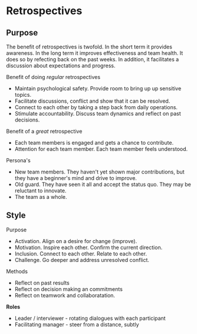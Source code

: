 # Retrospectives



## Purpose

The benefit of retrospectives is twofold. In the short term it provides awareness. In the long term it improves effectiveness and team health. It does so by refecting back on the past weeks. In addition, it facilitates a discussion about expectations and progress.



Benefit of doing *regular* retrospectives

- Maintain psychological safety. Provide room to bring up up sensitive topics.
- Facilitate discussions, conflict and show that it can be resolved.
- Connect to each other by taking a step back from daily operations.
- Stimulate accountability. Discuss team dynamics and reflect on past decisions.



Benefit of a *great* retrospective

- Each team members is engaged and gets a chance to contribute.
- Attention for each team member. Each team member feels understood.



Persona's

- New team members. They haven't yet shown major contributions, but they have a beginner's mind and drive to improve.
- Old guard. They have seen it all and accept the status quo. They may be reluctant to innovate.
- The team as a whole. 



## Style

Purpose

- Activation. Align on a desire for change (improve).
- Motivation. Inspire each other. Confirm the current direction.
- Inclusion. Connect to each other. Relate to each other.
- Challenge. Go deeper and address unresolved conflict.



Methods

- Reflect on past results
- Reflect on decision making an commitments
- Reflect on teamwork and collaboratation.



**Roles**

- Leader / interviewer - rotating dialogues with each participant
- Facilitating manager - steer from a distance, subtly



